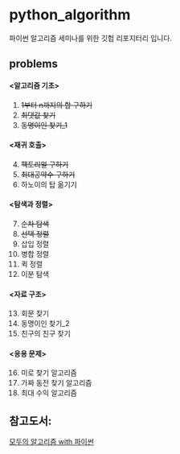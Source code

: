 # python_algorithm
파이썬 알고리즘 세미나를 위한 깃헙 리포지터리 입니다.

## problems
#### <알고리즘 기초>
1. ~~1부터 n까지의 합 구하기~~
2. ~~최댓값 찾기~~
3. ~~동명이인 찾기_1~~

#### <재귀 호출>
4. ~~팩토리얼 구하기~~
5. ~~최대공약수 구하기~~
6. 하노이의 탑 옮기기

#### <탐색과 정렬>
7. ~~순차 탐색~~
8. ~~선택 정렬~~
9. 삽입 정렬
10. 병합 정렬
11. 퀵 정렬
12. 이분 탐색

#### <자료 구조>
13. 회문 찾기
14. 동명이인 찾기_2
15. 친구의 친구 찾기

#### <응용 문제>
16. 미로 찾기 알고리즘
17. 가짜 동전 찾기 알고리즘
18. 최대 수익 알고리즘

## 참고도서:
[모두의 알고리즘 with 파이썬](http://www.kyobobook.co.kr/product/detailViewKor.laf?ejkGb=KOR&barcode=9791160501728)

